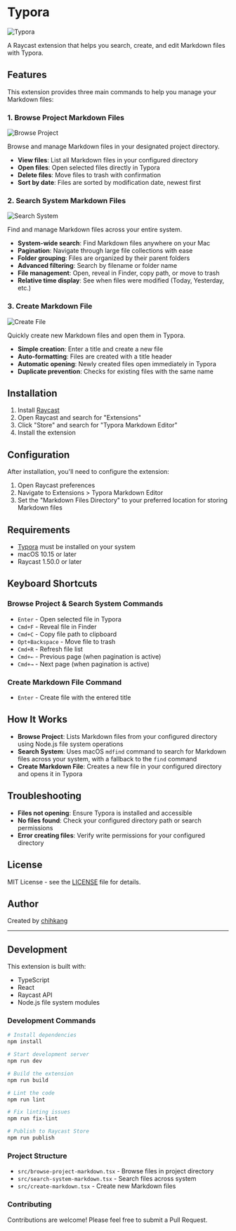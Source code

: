 # Typora

![Typora](./assets/extension-icon.png)

A Raycast extension that helps you search, create, and edit Markdown files with Typora.

## Features

This extension provides three main commands to help you manage your Markdown files:

### 1. Browse Project Markdown Files

![Browse Project](./assets/extension-icon-1.png)

Browse and manage Markdown files in your designated project directory.

- **View files**: List all Markdown files in your configured directory
- **Open files**: Open selected files directly in Typora
- **Delete files**: Move files to trash with confirmation
- **Sort by date**: Files are sorted by modification date, newest first

### 2. Search System Markdown Files

![Search System](./assets/extension-icon-2.png)

Find and manage Markdown files across your entire system.

- **System-wide search**: Find Markdown files anywhere on your Mac
- **Pagination**: Navigate through large file collections with ease
- **Folder grouping**: Files are organized by their parent folders
- **Advanced filtering**: Search by filename or folder name
- **File management**: Open, reveal in Finder, copy path, or move to trash
- **Relative time display**: See when files were modified (Today, Yesterday, etc.)

### 3. Create Markdown File

![Create File](./assets/extension-icon-3.png)

Quickly create new Markdown files and open them in Typora.

- **Simple creation**: Enter a title and create a new file
- **Auto-formatting**: Files are created with a title header
- **Automatic opening**: Newly created files open immediately in Typora
- **Duplicate prevention**: Checks for existing files with the same name

## Installation

1. Install [Raycast](https://raycast.com/)
2. Open Raycast and search for "Extensions"
3. Click "Store" and search for "Typora Markdown Editor"
4. Install the extension

## Configuration

After installation, you'll need to configure the extension:

1. Open Raycast preferences
2. Navigate to Extensions > Typora Markdown Editor
3. Set the "Markdown Files Directory" to your preferred location for storing Markdown files

## Requirements

- [Typora](https://typora.io/) must be installed on your system
- macOS 10.15 or later
- Raycast 1.50.0 or later

## Keyboard Shortcuts

### Browse Project & Search System Commands
- `Enter` - Open selected file in Typora
- `Cmd+F` - Reveal file in Finder
- `Cmd+C` - Copy file path to clipboard
- `Opt+Backspace` - Move file to trash
- `Cmd+R` - Refresh file list
- `Cmd+←` - Previous page (when pagination is active)
- `Cmd+→` - Next page (when pagination is active)

### Create Markdown File Command
- `Enter` - Create file with the entered title

## How It Works

- **Browse Project**: Lists Markdown files from your configured directory using Node.js file system operations
- **Search System**: Uses macOS `mdfind` command to search for Markdown files across your system, with a fallback to the `find` command
- **Create Markdown File**: Creates a new file in your configured directory and opens it in Typora

## Troubleshooting

- **Files not opening**: Ensure Typora is installed and accessible
- **No files found**: Check your configured directory path or search permissions
- **Error creating files**: Verify write permissions for your configured directory

## License

MIT License - see the [LICENSE](LICENSE) file for details.

## Author

Created by [chihkang](https://github.com/chihkang)

---

## Development

This extension is built with:
- TypeScript
- React
- Raycast API
- Node.js file system modules

### Development Commands

```bash
# Install dependencies
npm install

# Start development server
npm run dev

# Build the extension
npm run build

# Lint the code
npm run lint

# Fix linting issues
npm run fix-lint

# Publish to Raycast Store
npm run publish
```

### Project Structure

- `src/browse-project-markdown.tsx` - Browse files in project directory
- `src/search-system-markdown.tsx` - Search files across system
- `src/create-markdown.tsx` - Create new Markdown files

### Contributing

Contributions are welcome! Please feel free to submit a Pull Request.

